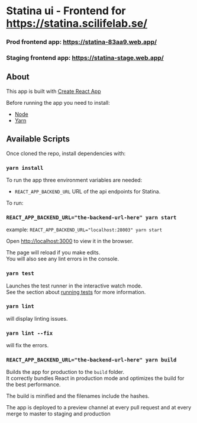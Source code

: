 # Statina ui - Frontend for https://statina.scilifelab.se/
### Prod frontend app: https://statina-83aa9.web.app/
### Staging frontend app: https://statina-stage.web.app/

## About

This app is built with [Create React App](https://create-react-app.dev/)

Before running the app you need to install:
- [Node](https://nodejs.org/) 
- [Yarn](https://yarnpkg.com/)

## Available Scripts

Once cloned the repo, install dependencies with:

### `yarn install`

To run the app three environment variables are needed:

- `REACT_APP_BACKEND_URL` URL of the api endpoints for Statina.

To run:
### `REACT_APP_BACKEND_URL="the-backend-url-here" yarn start`
example: `REACT_APP_BACKEND_URL="localhost:28003" yarn start`

Open [http://localhost:3000](http://localhost:3000) to view it in the browser.

The page will reload if you make edits.<br />
You will also see any lint errors in the console.

### `yarn test`

Launches the test runner in the interactive watch mode.<br />
See the section about [running tests](https://facebook.github.io/create-react-app/docs/running-tests) for more information.

### `yarn lint`
will display linting issues.

### `yarn lint --fix`

will fix the errors.


### `REACT_APP_BACKEND_URL="the-backend-url-here" yarn build`

Builds the app for production to the `build` folder.<br />
It correctly bundles React in production mode and optimizes the build for the best performance.

The build is minified and the filenames include the hashes.<br />

The app is deployed to a preview channel at every pull request and at every merge to master to staging and production